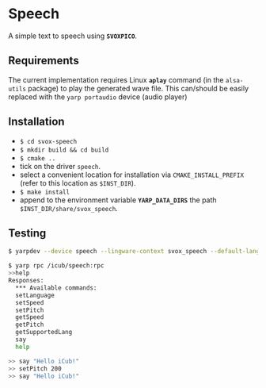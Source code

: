 Speech
=======
A simple text to speech using **`SVOXPICO`**.


Requirements
------------
The current implementation requires Linux **`aplay`** command (in the `alsa-utils` package)
to play the generated wave file. This can/should be easily replaced with the
`yarp portaudio` device (audio player)  


Installation
------------
- `$ cd svox-speech`
- `$ mkdir build && cd build`
- `$ cmake ..`
- tick on the driver `speech`.
- select a convenient location for installation via `CMAKE_INSTALL_PREFIX` (refer to this location as `$INST_DIR`).
- `$ make install`
- append to the environment variable **`YARP_DATA_DIRS`** the path `$INST_DIR/share/svox_speech`.


Testing
-------
```sh
$ yarpdev --device speech --lingware-context svox_speech --default-language en-US --pitch 100 --speed 100
```

```sh
$ yarp rpc /icub/speech:rpc
>>help
Responses:
  *** Available commands:
  setLanguage
  setSpeed
  setPitch
  getSpeed
  getPitch
  getSupportedLang
  say
  help
```

```sh
>> say "Hello iCub!"
>> setPitch 200
>> say "Hello iCub!"
```
